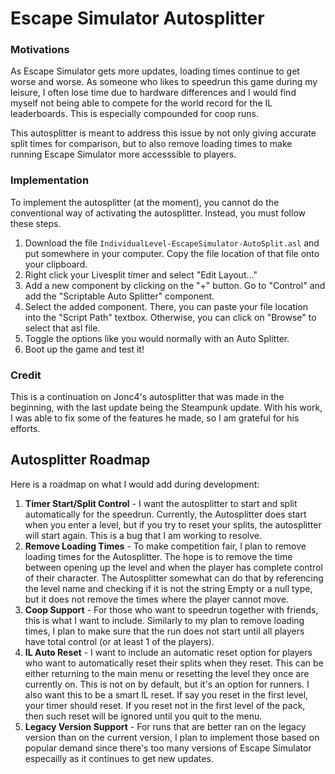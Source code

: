# Escape Simulator Autosplitter

### Motivations

As Escape Simulator gets more updates, loading times continue to get worse and worse. As someone who likes to speedrun this game during my leisure, I often lose time due to hardware differences and I would find myself not being able to compete for the world record for the IL leaderboards. This is especially compounded for coop runs.

This autosplitter is meant to address this issue by not only giving accurate split times for comparison, but to also remove loading times to make running Escape Simulator more accesssible to players.

### Implementation

To implement the autosplitter (at the moment), you cannot do the conventional way of activating the autosplitter. Instead, you must follow these steps.

1. Download the file `IndividualLevel-EscapeSimulator-AutoSplit.asl` and put somewhere in your computer. Copy the file location of that file onto your clipboard.
2. Right click your Livesplit timer and select "Edit Layout..."
3. Add a new component by clicking on the "+" button. Go to "Control" and add the "Scriptable Auto Splitter" component.
4. Select the added component. There, you can paste your file location into the "Script Path" textbox. Otherwise, you can click on "Browse" to select that asl file. 
5. Toggle the options like you would normally with an Auto Splitter.
6. Boot up the game and test it!


### Credit

This is a continuation on Jonc4's autosplitter that was made in the beginning, with the last update being the Steampunk update. With his work, I was able to fix some of the features he made, so I am grateful for his efforts.

## Autosplitter Roadmap

Here is a roadmap on what I would add during development:

1. **Timer Start/Split Control** - I want the autosplitter to start and split automatically for the speedrun. Currently, the Autosplitter does start when you enter a level, but if you try to reset your splits, the autosplitter will start again. This is a bug that I am working to resolve.
2. **Remove Loading Times** - To make competition fair, I plan to remove loading times for the Autosplitter. The hope is to remove the time between opening up the level and when the player has complete control of their character. The Autosplitter somewhat can do that by referencing the level name and checking if it is not the string Empty or a null type, but it does not remove the times where the player cannot move.
3. **Coop Support** - For those who want to speedrun together with friends, this is what I want to include. Similarly to my plan to remove loading times, I plan to make sure that the run does not start until all players have total control (or at least 1 of the players).
4. **IL Auto Reset** - I want to include an automatic reset option for players who want to automatically reset their splits when they reset. This can be either returning to the main menu or resetting the level they once are currently on. This is not on by default, but it's an option for runners. I also want this to be a smart IL reset. If say you reset in the first level, your timer should reset. If you reset not in the first level of the pack, then such reset will be ignored until you quit to the menu.
5. **Legacy Version Support** - For runs that are better ran on the legacy version than on the current version, I plan to implement those based on popular demand since there's too many versions of Escape Simulator especailly as it continues to get new updates.
